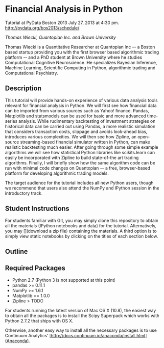 Financial Analysis in Python
============================

Tutorial at PyData Boston 2013 July 27, 2013 at 4:30 pm.
http://pydata.org/bos2013/schedule/

*Thomas Wiecki, Quantopian Inc. and Brown University*

Thomas Wiecki is a Quantitative Researcher at Quantopian Inc -- a
Boston based startup providing you with the first browser based
algorithmic trading platform -- and a PhD student at Brown University
where he studies Computational Cognitive Neuroscience. He specializes
Bayesian Inference, Machine Learning, Scientific Computing in Python,
algorithmic trading and Computational Psychiatry.

Description
-----------

This tutorial will provide hands-on experience of various data
analysis tools relevant for financial analysis in Python. We will
first see how financial data can be imported from various sources such
as Yahoo! finance. Pandas, Matplotlib and statsmodels can be used for
basic and more advanced time-series analysis. While rudimentary
backtesting of investment strategies on historical data can be carried
out using Pandas, a more realistic simulation that considers
transaction costs, slippage and avoids look-ahead bias, introduces
various complexities. We will then see how Zipline, an open-source
streaming-based financial simulator written in Python, can make
realistic backtesting much easier. After going through some simple
example algorithms we will see how statistical Python libraries like
scikits.learn can easily be incorporated with Zipline to build
state-of-the art trading algorithms. Finally, I will briefly show how
the same algorithm code can be run with minimal code changes on
Quantopian -- a free, browser-based platform for developing
algorithmic trading models.

The target audience for the tutorial includes all new Python users,
though we recommend that users also attend the NumPy and IPython
session in the introductory track.

Student Instructions
--------------------

For students familiar with Git, you may simply clone this repository
to obtain all the materials (IPython notebooks and data) for the
tutorial. Alternatively, you may [](download a zip file) containing
the materials. A third option is to simply view static notebooks by
clicking on the titles of each section below.

Outline
-------

Required Packages
-----------------

* Python 2.7 (Python 3 is not supported at this point)
* pandas >= 0.11.1
* NumPy >= 1.6.1
* Matplotlib >= 1.0.0
* Zipline > TODO

For students running the latest version of Mac OS X (10.8), the
easiest way to obtain all the packages is to install the Scipy
Superpack which works with Python 2.7.2 that ships with OS X.

Otherwise, another easy way to install all the necessary packages is
to use Continuum Analytics' [http://docs.continuum.io/anaconda/install.html](Anaconda).
